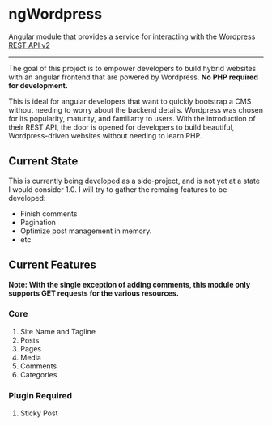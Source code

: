 # ngWordpress
Angular module that provides a service for interacting with the [Wordpress REST API v2](http://v2.wp-api.org/ "WP REST API v2 Documentation")

---

The goal of this project is to empower developers to build hybrid websites with an angular frontend that are powered by Wordpress. **No PHP required for development.**

This is ideal for angular developers that want to quickly bootstrap a CMS without needing to worry about the backend details. Wordpress was chosen for its popularity, maturity, and familiarty to users. With the introduction of their REST API, the door is opened for developers to build beautiful, Wordpress-driven websites without needing to learn PHP.

## Current State

This is currently being developed as a side-project, and is not yet at a state I would consider 1.0. I will try to gather the remaing features to be developed:

- Finish comments
- Pagination
- Optimize post management in memory.
- etc

## Current Features

**Note: With the single exception of adding comments, this module only supports GET requests for the various resources.**

### Core

1. Site Name and Tagline
2. Posts
3. Pages
4. Media
5. Comments
6. Categories

### Plugin Required

1. Sticky Post
